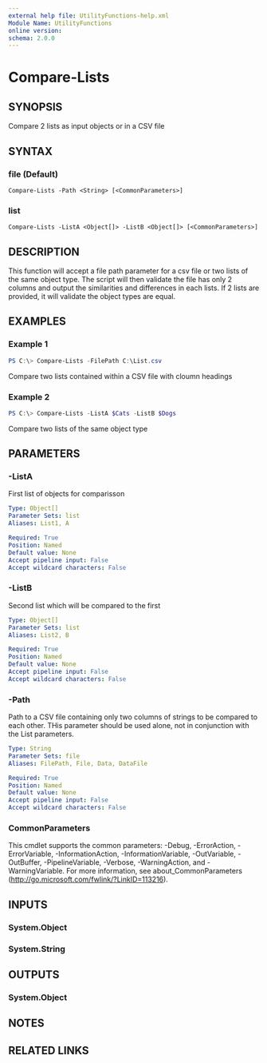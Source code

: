 ```yaml
---
external help file: UtilityFunctions-help.xml
Module Name: UtilityFunctions
online version:
schema: 2.0.0
---
```


# Compare-Lists

## SYNOPSIS
Compare 2 lists as input objects or in a CSV file

## SYNTAX

### file (Default)
```
Compare-Lists -Path <String> [<CommonParameters>]
```

### list
```
Compare-Lists -ListA <Object[]> -ListB <Object[]> [<CommonParameters>]
```

## DESCRIPTION
This function will accept a file path parameter for a csv file or two lists of the same object type.
 The script will then validate the file has only 2 columns and output the similarities and differences
 in each lists. If 2 lists are provided, it will validate the object types are equal.

## EXAMPLES

### Example 1
```powershell
PS C:\> Compare-Lists -FilePath C:\List.csv
```

Compare two lists contained within a CSV file with cloumn headings

### Example 2
```powershell
PS C:\> Compare-Lists -ListA $Cats -ListB $Dogs
```

Compare two lists of the same object type

## PARAMETERS

### -ListA
First list of objects for comparisson

```yaml
Type: Object[]
Parameter Sets: list
Aliases: List1, A

Required: True
Position: Named
Default value: None
Accept pipeline input: False
Accept wildcard characters: False
```

### -ListB
Second list which will be compared to the first

```yaml
Type: Object[]
Parameter Sets: list
Aliases: List2, B

Required: True
Position: Named
Default value: None
Accept pipeline input: False
Accept wildcard characters: False
```

### -Path
Path to a CSV file containing only two columns of strings to be compared to each other. THis parameter should be used alone, not in conjunction with the List parameters.

```yaml
Type: String
Parameter Sets: file
Aliases: FilePath, File, Data, DataFile

Required: True
Position: Named
Default value: None
Accept pipeline input: False
Accept wildcard characters: False
```

### CommonParameters
This cmdlet supports the common parameters: -Debug, -ErrorAction, -ErrorVariable, -InformationAction, -InformationVariable, -OutVariable, -OutBuffer, -PipelineVariable, -Verbose, -WarningAction, and -WarningVariable.
For more information, see about_CommonParameters (http://go.microsoft.com/fwlink/?LinkID=113216).

## INPUTS

### System.Object

### System.String

## OUTPUTS

### System.Object

## NOTES

## RELATED LINKS

